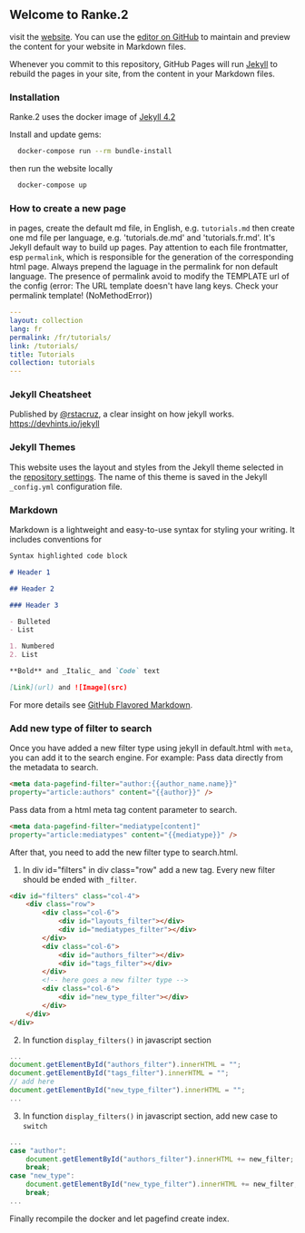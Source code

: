 ## Welcome to Ranke.2

visit the [website](https://c2dh.github.io/ranketwo/).
You can use the [editor on GitHub](https://github.com/C2DH/memorycord/edit/master/README.md) to maintain and preview the content for your website in Markdown files.

Whenever you commit to this repository, GitHub Pages will run [Jekyll](https://jekyllrb.com/) to rebuild the pages in your site, from the content in your Markdown files.

### Installation

Ranke.2 uses the docker image of [Jekyll 4.2](https://github.com/envygeeks/jekyll-docker/blob/master/README.md)

Install and update gems:

```bash
  docker-compose run --rm bundle-install
```

then run the website locally

```bash
  docker-compose up
```

### How to create a new page

in pages, create the default md file, in English, e.g. `tutorials.md` then create one md file per language, e.g. 'tutorials.de.md' and 'tutorials.fr.md'. It's Jekyll default way to build up pages.
Pay attention to each file frontmatter, esp `permalink`, which is responsible for the generation of the corresponding html page. Always prepend the laguage in the permalink for non default language. The presence of permalink avoid to modify the TEMPLATE url of the config (error: The URL template doesn't have lang keys. Check your permalink template! (NoMethodError))

```yaml
---
layout: collection
lang: fr
permalink: /fr/tutorials/
link: /tutorials/
title: Tutorials
collection: tutorials
---
```

### Jekyll Cheatsheet

Published by [@rstacruz](https://ricostacruz.com/), a clear insight on how jekyll works.
https://devhints.io/jekyll

### Jekyll Themes

This website uses the layout and styles from the Jekyll theme selected in the [repository settings](https://github.com/C2DH/ranketwo/settings). The name of this theme is saved in the Jekyll `_config.yml` configuration file.

### Markdown

Markdown is a lightweight and easy-to-use syntax for styling your writing. It includes conventions for

```markdown
Syntax highlighted code block

# Header 1

## Header 2

### Header 3

- Bulleted
- List

1. Numbered
2. List

**Bold** and _Italic_ and `Code` text

[Link](url) and ![Image](src)
```

For more details see [GitHub Flavored Markdown](https://guides.github.com/features/mastering-markdown/).

### Add new type of filter to search

Once you have added a new filter type using jekyll in default.html with `meta`, you can add it to the search engine.
For example:
Pass data directly from the metadata to search.
```html
<meta data-pagefind-filter="author:{{author_name.name}}"
property="article:authors" content="{{author}}" />
```
Pass data from a html meta tag content parameter to search.
```html
<meta data-pagefind-filter="mediatype[content]"
property="article:mediatypes" content="{{mediatype}}" />
```

After that, you need to add the new filter type to search.html.

1. In div id="filters" in div class="row" add a new tag. Every new filter should be ended with `_filter`.
```html
<div id="filters" class="col-4">
    <div class="row">
        <div class="col-6">
            <div id="layouts_filter"></div>
            <div id="mediatypes_filter"></div>
        </div>
        <div class="col-6">
            <div id="authors_filter"></div>
            <div id="tags_filter"></div>
        </div>
        <!-- here goes a new filter type -->
        <div class="col-6">
            <div id="new_type_filter"></div>
        </div>
    </div>
</div>
```

2. In function `display_filters()` in javascript section
```js
...
document.getElementById("authors_filter").innerHTML = "";
document.getElementById("tags_filter").innerHTML = "";
// add here
document.getElementById("new_type_filter").innerHTML = "";
...
```

3. In function `display_filters()` in javascript section, add new case to `switch`
```js
...
case "author":
    document.getElementById("authors_filter").innerHTML += new_filter;
    break;
case "new_type":
    document.getElementById("new_type_filter").innerHTML += new_filter;
    break;
...
```

Finally recompile the docker and let pagefind create index.